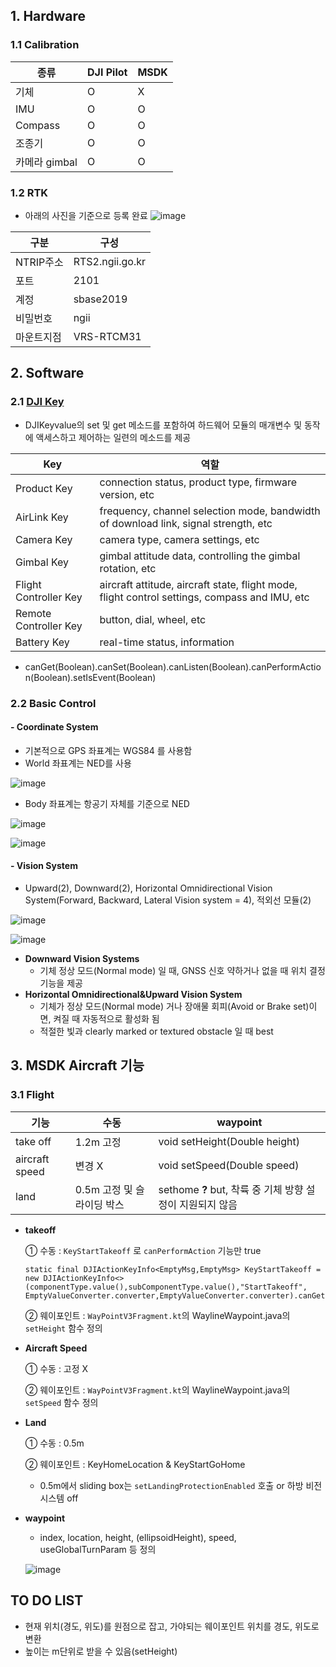 ## 1. Hardware
### 1.1 Calibration
|종류|DJI Pilot|MSDK|
|------|---|---|
|기체|O|X|
|IMU|O|O|
|Compass|O|O|
|조종기|O|O|
|카메라 gimbal|O|O|

### 1.2 RTK
- 아래의 사진을 기준으로 등록 완료
![image](https://github.com/damleez/dam_dji/assets/108650199/b68155cf-f2ca-4b0e-851b-437a8bd9f33a)

|구분|구성|
|------|---|
|NTRIP주소|RTS2.ngii.go.kr|
|포트|2101|
|계정|sbase2019|
|비밀번호|ngii|
|마운트지점|VRS-RTCM31|

## 2. Software
### 2.1 [DJI Key](https://developer.dji.com/api-reference-v5/android-api/Components/IKeyManager/DJIValue.html)

- DJIKeyvalue의 set 및 get 메소드를 포함하여 하드웨어 모듈의 매개변수 및 동작에 액세스하고 제어하는 일련의 메소드를 제공

|Key|역할|
|------|---|
|Product Key|connection status, product type, firmware version, etc|
|AirLink Key|frequency, channel selection mode, bandwidth of download link, signal strength, etc|
|Camera Key|camera type, camera settings, etc|
|Gimbal Key|gimbal attitude data, controlling the gimbal rotation, etc|
|Flight Controller Key|aircraft attitude, aircraft state, flight mode, flight control settings, compass and IMU, etc|
|Remote Controller Key|button, dial, wheel, etc|
|Battery Key|real-time status, information|

- canGet(Boolean).canSet(Boolean).canListen(Boolean).canPerformAction(Boolean).setIsEvent(Boolean)

### 2.2 Basic Control
#### - Coordinate System
- 기본적으로 GPS 좌표계는 WGS84 를 사용함
- World 좌표계는 NED를 사용

![image](https://github.com/damleez/dam_dji/assets/108650199/269e15e1-5725-45b8-a8c9-1df5278147db)

- Body 좌표계는 항공기 자체를 기준으로 NED

![image](https://github.com/damleez/dam_dji/assets/108650199/0cfd8bdd-4a79-41a7-92fa-619bbc5e4672)

![image](https://github.com/damleez/dam_dji/assets/108650199/edaa8bcd-90fc-4933-a887-5810483eb98f)

#### - Vision System
- Upward(2), Downward(2), Horizontal Omnidirectional Vision System(Forward, Backward, Lateral Vision system = 4), 적외선 모듈(2)

![image](https://github.com/damleez/dam_dji/assets/108650199/3d0d057b-142f-441a-97a6-d7faa645b82d)

![image](https://github.com/damleez/dam_dji/assets/108650199/f011e779-1a0e-414f-8ce2-414d31b7d93d)

- **Downward Vision Systems**
  - 기체 정상 모드(Normal mode) 일 때, GNSS 신호 약하거나 없을 때 위치 결정 기능을 제공
- **Horizontal Omnidirectional&Upward Vision System**
  - 기체가 정상 모드(Normal mode) 거나 장애물 회피(Avoid or Brake set)이면, 켜질 때 자동적으로 활성화 됨
  - 적절한 빛과 clearly marked or textured obstacle 일 때 best

## 3. MSDK Aircraft 기능
### 3.1 Flight
|기능|수동|waypoint|
|------|---|---|
|take off|1.2m 고정|void setHeight(Double height)|
|aircraft speed|변경 X|void setSpeed(Double speed)|
|land|0.5m 고정 및 슬라이딩 박스|sethome **?** but, 착륙 중 기체 방향 설정이 지원되지 않음|

- **takeoff**

  ① 수동 : ```KeyStartTakeoff``` 로 ```canPerformAction``` 기능만 true

  ```
  static final DJIActionKeyInfo<EmptyMsg,EmptyMsg> KeyStartTakeoff = new DJIActionKeyInfo<>(componentType.value(),subComponentType.value(),"StartTakeoff", EmptyValueConverter.converter,EmptyValueConverter.converter).canGet(false).canSet(false).canListen(false).canPerformAction(true).setIsEvent(false)
  ```

  ② 웨이포인트 : ```WayPointV3Fragment.kt```의 WaylineWaypoint.java의 ```setHeight``` 함수 정의

- **Aircraft Speed**

  ① 수동 : 고정 X

  ② 웨이포인트 : ```WayPointV3Fragment.kt```의 WaylineWaypoint.java의 ```setSpeed``` 함수 정의

- **Land**

  ① 수동 : 0.5m

  ② 웨이포인트 : KeyHomeLocation & KeyStartGoHome
    - 0.5m에서 sliding box는 ```setLandingProtectionEnabled``` 호출 or 하방 비전 시스템 off

- **waypoint**
  - index, location, height, (ellipsoidHeight), speed, useGlobalTurnParam 등 정의

  ![image](https://github.com/damleez/dam_dji/assets/108650199/13d64d94-13b3-4a48-9c7c-1d250233d8ad)


## TO DO LIST
- 현재 위치(경도, 위도)를 원점으로 잡고, 가야되는 웨이포인트 위치를 경도, 위도로 변환
- 높이는 m단위로 받을 수 있음(setHeight)
